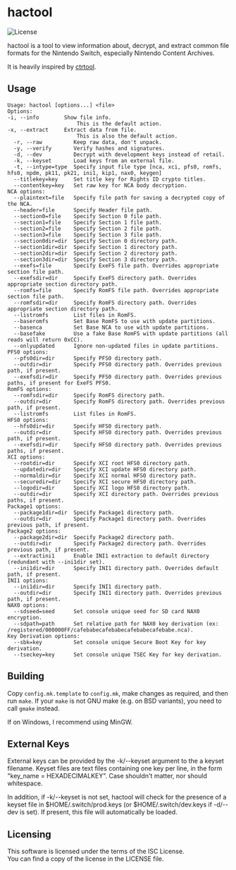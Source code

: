 # hactool

![License](https://img.shields.io/badge/license-ISC-blue.svg)

hactool is a tool to view information about, decrypt, and extract common file formats for the Nintendo Switch, especially Nintendo Content Archives.

It is heavily inspired by [ctrtool](https://github.com/profi200/Project_CTR/tree/master/ctrtool).

## Usage

```
Usage: hactool [options...] <file>
Options:
-i, --info        Show file info.
                      This is the default action.
-x, --extract     Extract data from file.
                      This is also the default action.
  -r, --raw          Keep raw data, don't unpack.
  -y, --verify       Verify hashes and signatures.
  -d, --dev          Decrypt with development keys instead of retail.
  -k, --keyset       Load keys from an external file.
  -t, --intype=type  Specify input file type [nca, xci, pfs0, romfs, hfs0, npdm, pk11, pk21, ini1, kip1, nax0, keygen]
  --titlekey=key     Set title key for Rights ID crypto titles.
  --contentkey=key   Set raw key for NCA body decryption.
NCA options:
  --plaintext=file   Specify file path for saving a decrypted copy of the NCA.
  --header=file      Specify Header file path.
  --section0=file    Specify Section 0 file path.
  --section1=file    Specify Section 1 file path.
  --section2=file    Specify Section 2 file path.
  --section3=file    Specify Section 3 file path.
  --section0dir=dir  Specify Section 0 directory path.
  --section1dir=dir  Specify Section 1 directory path.
  --section2dir=dir  Specify Section 2 directory path.
  --section3dir=dir  Specify Section 3 directory path.
  --exefs=file       Specify ExeFS file path. Overrides appropriate section file path.
  --exefsdir=dir     Specify ExeFS directory path. Overrides appropriate section directory path.
  --romfs=file       Specify RomFS file path. Overrides appropriate section file path.
  --romfsdir=dir     Specify RomFS directory path. Overrides appropriate section directory path.
  --listromfs        List files in RomFS.
  --baseromfs        Set Base RomFS to use with update partitions.
  --basenca          Set Base NCA to use with update partitions.
  --basefake         Use a fake Base RomFS with update partitions (all reads will return 0xCC).
  --onlyupdated      Ignore non-updated files in update partitions.
PFS0 options:
  --pfs0dir=dir      Specify PFS0 directory path.
  --outdir=dir       Specify PFS0 directory path. Overrides previous path, if present.
  --exefsdir=dir     Specify PFS0 directory path. Overrides previous paths, if present for ExeFS PFS0.
RomFS options:
  --romfsdir=dir     Specify RomFS directory path.
  --outdir=dir       Specify RomFS directory path. Overrides previous path, if present.
  --listromfs        List files in RomFS.
HFS0 options:
  --hfs0dir=dir      Specify HFS0 directory path.
  --outdir=dir       Specify HFS0 directory path. Overrides previous path, if present.
  --exefsdir=dir     Specify HFS0 directory path. Overrides previous paths, if present.
XCI options:
  --rootdir=dir      Specify XCI root HFS0 directory path.
  --updatedir=dir    Specify XCI update HFS0 directory path.
  --normaldir=dir    Specify XCI normal HFS0 directory path.
  --securedir=dir    Specify XCI secure HFS0 directory path.
  --logodir=dir      Specify XCI logo HFS0 directory path.
  --outdir=dir       Specify XCI directory path. Overrides previous paths, if present.
Package1 options:
  --package1dir=dir  Specify Package1 directory path.
  --outdir=dir       Specify Package1 directory path. Overrides previous path, if present.
Package2 options:
  --package2dir=dir  Specify Package2 directory path.
  --outdir=dir       Specify Package2 directory path. Overrides previous path, if present.
  --extractini1      Enable INI1 extraction to default directory (redundant with --ini1dir set).
  --ini1dir=dir      Specify INI1 directory path. Overrides default path, if present.
INI1 options:
  --ini1dir=dir      Specify INI1 directory path.
  --outdir=dir       Specify INI1 directory path. Overrides previous path, if present.
NAX0 options:
  --sdseed=seed      Set console unique seed for SD card NAX0 encryption.
  --sdpath=path      Set relative path for NAX0 key derivation (ex: /registered/000000FF/cafebabecafebabecafebabecafebabe.nca).
Key Derivation options:
  --sbk=key          Set console unique Secure Boot Key for key derivation.
  --tseckey=key      Set console unique TSEC Key for key derivation.
```

## Building

Copy `config.mk.template` to `config.mk`, make changes as required, and then run `make`.
If your `make` is not GNU make (e.g. on BSD variants), you need to call `gmake` instead.

If on Windows, I recommend using MinGW.

## External Keys

External keys can be provided by the -k/--keyset argument to the a keyset filename.
Keyset files are text files containing one key per line, in the form "key_name = HEXADECIMALKEY".
Case shouldn't matter, nor should whitespace.

In addition, if -k/--keyset is not set, hactool will check for the presence of a keyset file
in $HOME/.switch/prod.keys (or $HOME/.switch/dev.keys if -d/--dev is set). If present, this file
will automatically be loaded.

## Licensing

This software is licensed under the terms of the ISC License.  
You can find a copy of the license in the LICENSE file.
